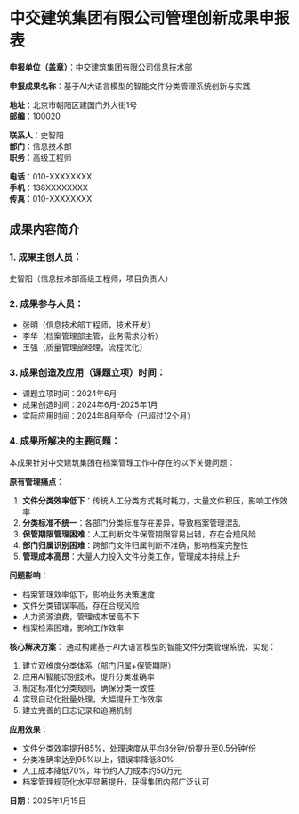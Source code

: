 # 中交建筑集团有限公司管理创新成果申报表

**申报单位（盖章）**：中交建筑集团有限公司信息技术部

**申报成果名称**：基于AI大语言模型的智能文件分类管理系统创新与实践

**地址**：北京市朝阳区建国门外大街1号  
**邮编**：100020

**联系人**：史智阳  
**部门**：信息技术部  
**职务**：高级工程师

**电话**：010-XXXXXXXX  
**手机**：138XXXXXXXX  
**传真**：010-XXXXXXXX

## 成果内容简介

### 1. 成果主创人员：
史智阳（信息技术部高级工程师，项目负责人）

### 2. 成果参与人员：
- 张明（信息技术部工程师，技术开发）
- 李华（档案管理部主管，业务需求分析）
- 王强（质量管理部经理，流程优化）

### 3. 成果创造及应用（课题立项）时间：
- 课题立项时间：2024年6月
- 成果创造时间：2024年6月-2025年1月
- 实际应用时间：2024年8月至今（已超过12个月）

### 4. 成果所解决的主要问题：

本成果针对中交建筑集团在档案管理工作中存在的以下关键问题：

**原有管理痛点**：
1. **文件分类效率低下**：传统人工分类方式耗时耗力，大量文件积压，影响工作效率
2. **分类标准不统一**：各部门分类标准存在差异，导致档案管理混乱
3. **保管期限管理困难**：人工判断文件保管期限容易出错，存在合规风险
4. **部门归属识别困难**：跨部门文件归属判断不准确，影响档案完整性
5. **管理成本高昂**：大量人力投入文件分类工作，管理成本持续上升

**问题影响**：
- 档案管理效率低下，影响业务决策速度
- 文件分类错误率高，存在合规风险
- 人力资源浪费，管理成本居高不下
- 档案检索困难，影响工作效率

**核心解决方案**：
通过构建基于AI大语言模型的智能文件分类管理系统，实现：
1. 建立双维度分类体系（部门归属+保管期限）
2. 应用AI智能识别技术，提升分类准确率
3. 制定标准化分类规则，确保分类一致性
4. 实现自动化批量处理，大幅提升工作效率
5. 建立完善的日志记录和追溯机制

**应用效果**：
- 文件分类效率提升85%，处理速度从平均3分钟/份提升至0.5分钟/份
- 分类准确率达到95%以上，错误率降低80%
- 人工成本降低70%，年节约人力成本约50万元
- 档案管理规范化水平显著提升，获得集团内部广泛认可

**日期**：2025年1月15日 